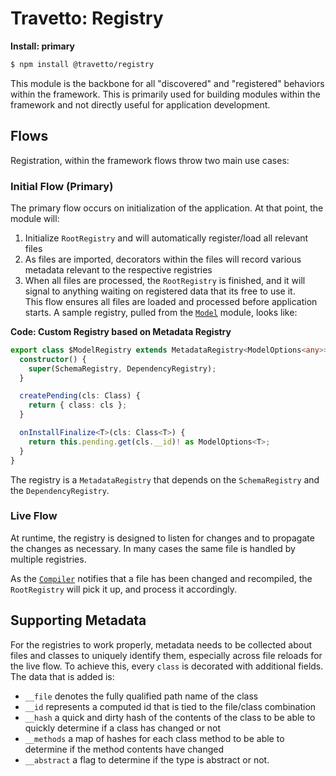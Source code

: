 Travetto: Registry
=================

**Install: primary**
```bash
$ npm install @travetto/registry
```

This module is the backbone for all "discovered" and "registered" behaviors within the framework. This is primarily used for building modules within the framework and not directly useful for application development.

## Flows
Registration, within the framework flows throw two main use cases:

### Initial Flow (Primary)
The primary flow occurs on initialization of the application. At that point, the module will:
1. Initialize `RootRegistry` and will automatically register/load all relevant files
2. As files are imported, decorators within the files will record various metadata relevant to the respective registries 
3. When all files are processed, the `RootRegistry` is finished, and it will signal to anything waiting on registered data that its free to use it.  
This flow ensures all files are loaded and processed before application starts. A sample registry, pulled from the [`Model`](https://github.com/travetto/travetto/tree/master/module/model) module, looks like:

**Code: Custom Registry based on Metadata Registry**
```typescript
export class $ModelRegistry extends MetadataRegistry<ModelOptions<any>> {
  constructor() {
    super(SchemaRegistry, DependencyRegistry);
  }

  createPending(cls: Class) {
    return { class: cls };
  }

  onInstallFinalize<T>(cls: Class<T>) {
    return this.pending.get(cls.__id)! as ModelOptions<T>;
  }
}
```

The registry is a `MetadataRegistry` that depends on the `SchemaRegistry` and the `DependencyRegistry`.

### Live Flow
At runtime, the registry is designed to listen for changes and to propagate the changes as necessary. In many cases the same file is handled by multiple registries.

As the [`Compiler`](https://github.com/travetto/travetto/tree/master/module/compiler) notifies that a file has been changed and recompiled, the `RootRegistry` will pick it up, and process it accordingly.

## Supporting Metadata
For the registries to work properly, metadata needs to be collected about files and classes to uniquely identify them, especially across file reloads for the live flow.  To achieve this, every `class` is decorated with additional fields.  The data that is added is:
* `__file` denotes the fully qualified path name of the class
* `__id` represents a computed id that is tied to the file/class combination
* `__hash` a quick and dirty hash of the contents of the class to be able to quickly determine if a class has changed or not
* `__methods` a map of hashes for each class method to be able to determine if the method contents have changed
* `__abstract` a flag to determine if the type is abstract or not.
